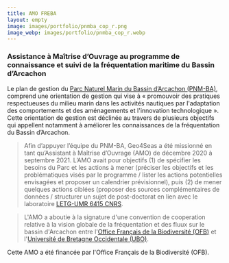 ```yaml
---
title: AMO FREBA
layout: empty
image: images/portfolio/pnmba_cop_r.png
image_webp: images/portfolio/pnmba_cop_r.webp
---
```


### Assistance à Maîtrise d’Ouvrage au programme de connaissance et suivi de la fréquentation maritime du Bassin d’Arcachon


Le plan de gestion du [Parc Naturel Marin du Bassin d’Arcachon (PNM-BA)](https://parc-marin-bassin-arcachon.fr/), comprend une orientation de gestion qui vise à « promouvoir des pratiques respectueuses du milieu marin dans les activités nautiques par l'adaptation des comportements et des aménagements et l'innovation technologique ». Cette orientation de gestion est déclinée au travers de plusieurs objectifs qui appellent notamment à améliorer les connaissances de la fréquentation du Bassin d’Arcachon. 

> Afin d’appuyer l’équipe du PNM-BA, Geo4Seas a été missionné en tant qu’Assistant à Maîtrise d’Ouvrage (AMO) de décembre 2020 à septembre 2021.  L’AMO avait pour objectifs (1) de spécifier les besoins du Parc et les actions à mener (préciser les objectifs et les problématiques visés par le programme / lister les actions potentielles envisagées et proposer un calendrier prévisionnel), puis (2) de mener quelques actions ciblées (proposer des sources complémentaires de données / structurer un sujet de post-doctorat en lien avec le laboratoire [LETG-UMR 6415 CNRS](https://letg.cnrs.fr/).

> L'AMO a aboutie à la signature d'une convention de cooperation relative à la vision globale de la fréquentation et des fluux sur le bassin d'Arcachon entre l'[Office Français de la Biodiversité (OFB)](https://www.ofb.gouv.fr/) et l'[Université de Bretagne Occidentale (UBO)](https://nouveau.univ-brest.fr/fr).


Cette AMO a été financée par l'Office Français de la Biodiversité (OFB).
